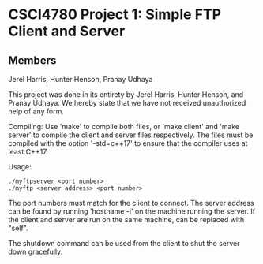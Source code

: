 # CSCI4780 Project 1: Simple FTP Client and Server

## Members
Jerel Harris,
Hunter Henson, 
Pranay Udhaya

This project was done in its entirety by Jerel Harris, Hunter Henson, and Pranay Udhaya. We hereby
state that we have not received unauthorized help of any form.

Compiling:
Use 'make' to compile both files, or 'make client' and 'make server' to compile the 
client and server files respectively. The files must be compiled with the option
'-std=c++17' to ensure that the compiler uses at least C++17. 

Usage:
```
./myftpserver <port number>
./myftp <server address> <port number>
```

The port numbers must match for the client to connect. The server address can be found
by running 'hostname -i' on the machine running the server. If the client and server
are run on the same machine, <server address> can be replaced with "self".

The shutdown command can be used from the client to shut the server down gracefully.
